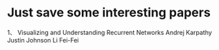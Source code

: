 # Just save some interesting papers
1、 Visualizing and Understanding Recurrent Networks Andrej Karpathy Justin Johnson Li Fei-Fei
